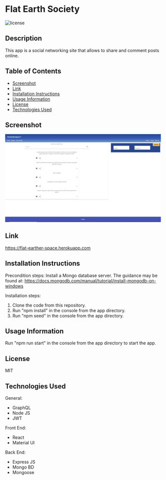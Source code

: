 # Flat Earth Society

![license](https://img.shields.io/badge/license-MIT-blue?style=plastic)


## Description
  
This app is a social networking site that allows to share and comment posts online.
  
  
## Table of Contents

* [Screenshot](#Screenshot)
* [Link](#link)
* [Installation Instructions](#installation-instructions)
* [Usage Information](#usage-information)
* [License](#license)
* [Technologies Used](#technologies-used)


## Screenshot
![Screenshot](./misc/screenshot.jpg?raw=true)

## Link
https://flat-earther-space.herokuapp.com

## Installation Instructions

Precondition steps: Install a Mongo database server. The guidance may be found at: https://docs.mongodb.com/manual/tutorial/install-mongodb-on-windows

Installation steps:
1) Clone the code from this repository.
2) Run "npm install" in the console from the app directory.
3) Run "npm seed" in the console from the app directory.

## Usage Information

Run "npm run start" in the console from the app directory to start the app.


## License

MIT


## Technologies Used

General:
* GraphQL
* Node JS
* JWT

Front End:
* React
* Material UI

Back End:
* Express JS
* Mongo BD
* Mongoose